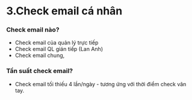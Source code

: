 # 3.Check email cá nhân

### Check email nào? 

* Check email của quản lý trực tiếp
* Check email QL gián tiếp \(Lan Anh\)
* Check email chung,

### Tần suất check email?

* Check email tối thiếu 4 lần/ngày - tương ứng với thời điểm check vân tay.

